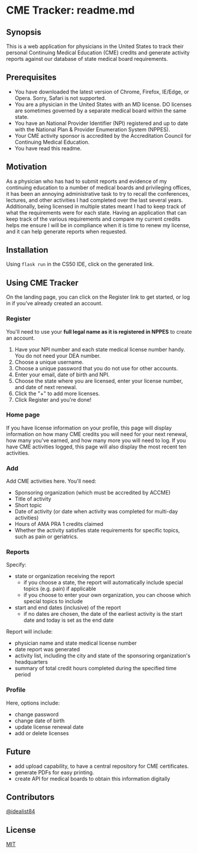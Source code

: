 # CME Tracker: readme.md

## Synopsis
This is a web application for physicians in the United States to track their personal Continuing Medical Education (CME) credits and generate activity reports against our database of state medical board requirements.

## Prerequisites
- You have downloaded the latest version of Chrome, Firefox, IE/Edge, or Opera. Sorry, Safari is not supported.
- You are a physician in the United States with an MD license. DO licenses are sometimes governed by a separate medical board within the same state.
- You have an National Provider Identifier (NPI) registered and up to date with the National Plan & Provider Enumeration System (NPPES).
- Your CME activity sponsor is accredited by the Accreditation Council for Continuing Medical Education.
- You have read this readme.

## Motivation
As a physician who has had to submit reports and evidence of my continuing education to a number of medical boards and privileging offices, it has been an annoying administrative task to try to recall the conferences, lectures, and other activities I had completed over the last several years. Additionally, being licensed in multiple states meant I had to keep track of what the requirements were for each state. Having an application that can keep track of the various requirements and compare my current credits helps me ensure I will be in compliance when it is time to renew my license, and it can help generate reports when requested.

## Installation
Using `flask run` in the CS50 IDE, click on the generated link.

## Using CME Tracker
On the landing page, you can click on the Register link to get started, or log in if you've already created an account.

### Register
You'll need to use your **full legal name as it is registered in NPPES** to create an account.
1. Have your NPI number and each state medical license number handy. You do not need your DEA number.
2. Choose a unique username.
3. Choose a unique password that you do not use for other accounts.
4. Enter your email, date of birth and NPI.
5. Choose the state where you are licensed, enter your license number, and date of next renewal.
6. Click the "+" to add more licenses.
7. Click Register and you're done!

### Home page
If you have license information on your profile, this page will display information on how many CME credits you will need for your next renewal, how many you've earned, and how many more you will need to log.
If you have CME activities logged, this page will also display the most recent ten activities.

### Add
Add CME activities here. You'll need:
- Sponsoring organization (which must be accredited by ACCME)
- Title of activity
- Short topic
- Date of activity (or date when activity was completed for multi-day activities)
- Hours of AMA PRA 1 credits claimed
- Whether the activity satisfies state requirements for specific topics, such as pain or geriatrics.

### Reports
Specify:
- state or organization receiving the report
    - if you choose a state, the report will automatically include special topics (e.g. pain) if applicable
    - if you choose to enter your own organization, you can choose which special topics to include
- start and end dates (inclusive) of the report
    - if no dates are chosen, the date of the earliest activity is the start date and today is set as the end date

Report will include:
- physician name and state medical license number
- date report was generated
- activity list, including the city and state of the sponsoring organization's headquarters
- summary of total credit hours completed during the specified time period

### Profile
Here, options include:
- change password
- change date of birth
- update license renewal date
- add or delete licenses

## Future
- add upload capability, to have a central repository for CME certificates.
- generate PDFs for easy printing.
- create API for medical boards to obtain this information digitally

## Contributors
[@idealist84](https://github.com/idealist84)

## License
[MIT](https://opensource.org/licenses/MIT)
